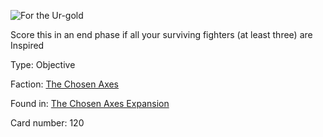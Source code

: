 
![For the Ur-gold](https://warhammerunderworlds.com/wp-content/uploads/sites/6/2018/02/120_ENG.png)

Score this in an end phase if all your surviving fighters (at least three) are Inspired

Type: Objective

Faction: [The Chosen Axes](/factions/the-chosen-axes.md)

Found in: [The Chosen Axes Expansion](/locations/the-chosen-axes-expansion.md)

Card number: 120
